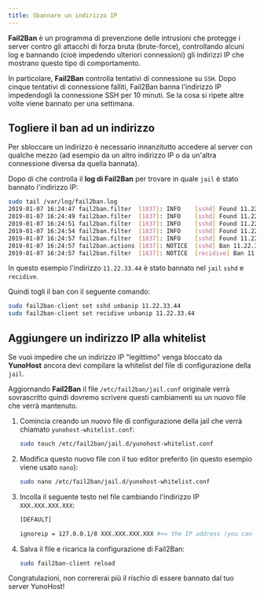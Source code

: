 ```yaml
---
title: Sbannare un indirizzo IP
---
```


**Fail2Ban** è un programma di prevenzione delle intrusioni che protegge i server contro gli attacchi di forza bruta (brute-force), controllando alcuni log e bannando (cioè impedendo ulteriori connessioni) gli indirizzi IP che mostrano questo tipo di comportamento.

In particolare, **Fail2Ban** controlla tentativi di connessione su `SSH`. Dopo cinque tentativi di connessione falliti, Fail2Ban banna l'indirizzo IP impedendogli la connessione SSH per 10 minuti. Se la cosa si ripete altre volte viene bannato per una settimana.

## Togliere il ban ad un indirizzo

Per sbloccare un indirizzo è necessario innanzitutto accedere al server con qualche mezzo (ad esempio da un altro indirizzo IP o da un'altra connessione diversa da quella bannata).

Dopo di che controlla il **log di Fail2Ban** per trovare in quale `jail` è stato bannato l'indirizzo IP:

```bash
sudo tail /var/log/fail2ban.log
2019-01-07 16:24:47 fail2ban.filter  [1837]: INFO    [sshd] Found 11.22.33.44
2019-01-07 16:24:49 fail2ban.filter  [1837]: INFO    [sshd] Found 11.22.33.44
2019-01-07 16:24:51 fail2ban.filter  [1837]: INFO    [sshd] Found 11.22.33.44
2019-01-07 16:24:54 fail2ban.filter  [1837]: INFO    [sshd] Found 11.22.33.44
2019-01-07 16:24:57 fail2ban.filter  [1837]: INFO    [sshd] Found 11.22.33.44
2019-01-07 16:24:57 fail2ban.actions [1837]: NOTICE  [sshd] Ban 11.22.33.44
2019-01-07 16:24:57 fail2ban.filter  [1837]: NOTICE  [recidive] Ban 11.22.33.44
```

In questo esempio l'indirizzo `11.22.33.44` è stato bannato nel `jail` `sshd` e `recidive`.

Quindi togli il ban con il seguente comando:

```bash
sudo fail2ban-client set sshd unbanip 11.22.33.44
sudo fail2ban-client set recidive unbanip 11.22.33.44
```

## Aggiungere un indirizzo IP alla whitelist

Se vuoi impedire che un indirizzo IP "legittimo" venga bloccato da **YunoHost** ancora devi compilare la whitelist del file di configurazione della `jail`.

Aggiornando **Fail2Ban** il file `/etc/fail2ban/jail.conf` originale verrà sovrascritto quindi dovremo scrivere questi cambiamenti su un nuovo file che verrà mantenuto.

1. Comincia creando un nuovo file di configurazione della jail che verrà chiamato `yunohost-whitelist.conf`:

    ```bash
    sudo touch /etc/fail2ban/jail.d/yunohost-whitelist.conf
    ```

2. Modifica questo nuovo file con il tuo editor preferito (in questo esempio viene usato `nano`):

    ```bash
    sudo nano /etc/fail2ban/jail.d/yunohost-whitelist.conf
    ```

3. Incolla il seguente testo nel file cambiando l'indirizzo IP `XXX.XXX.XXX.XXX`:

    ```bash
    [DEFAULT]

    ignoreip = 127.0.0.1/8 XXX.XXX.XXX.XXX #<= the IP address (you can put more than one, separated by a space) that you want to whitelist
    ```

4. Salva il file e ricarica la configurazione di Fail2Ban:

    ```bash
    sudo fail2ban-client reload
    ```

Congratulazioni, non corrererai più il rischio di essere bannato dal tuo server YunoHost!
